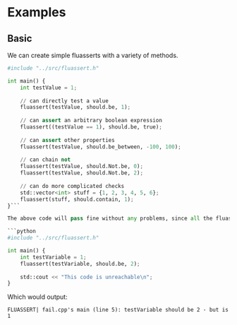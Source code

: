 # Examples

## Basic

We can create simple fluasserts with a variety of methods.

```python
#include "../src/fluassert.h"

int main() {
	int testValue = 1;
	
	// can directly test a value
	fluassert(testValue, should.be, 1);
	
	// can assert an arbitrary boolean expression
	fluassert((testValue == 1), should.be, true);
	
	// can assert other properties
	fluassert(testValue, should.be_between, -100, 100);
	
	// can chain not
	fluassert(testValue, should.Not.be, 0);
	fluassert(testValue, should.Not.be, 2);
	
	// can do more complicated checks
	std::vector<int> stuff = {1, 2, 3, 4, 5, 6};
	fluassert(stuff, should.contain, 1);
}```

The above code will pass fine without any problems, since all the fluasserts are true. An example of failing would look like:

```python
#include "../src/fluassert.h"

int main() {
	int testVariable = 1;
	fluassert(testVariable, should.be, 2);
	
	std::cout << "This code is unreachable\n";
}
```

Which would output:

```
FLUASSERT| fail.cpp's main (line 5): testVariable should be 2 - but is 1
```
